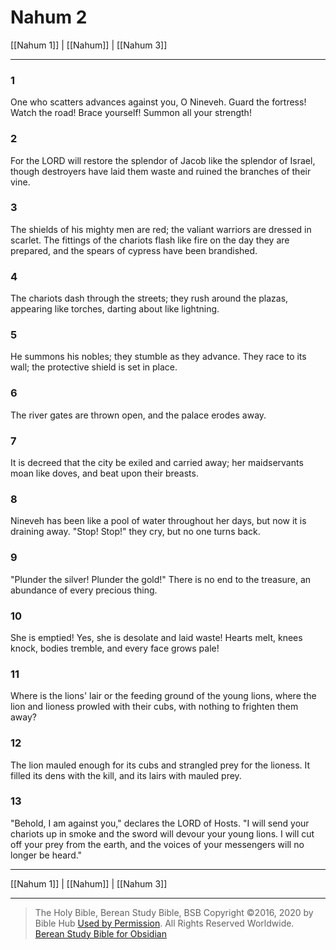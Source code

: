 # Nahum 2

[[Nahum 1]] | [[Nahum]] | [[Nahum 3]]

---

### 1
One who scatters advances against you, O Nineveh. Guard the fortress! Watch the road! Brace yourself! Summon all your strength!

### 2
For the LORD will restore the splendor of Jacob like the splendor of Israel, though destroyers have laid them waste and ruined the branches of their vine.

### 3
The shields of his mighty men are red; the valiant warriors are dressed in scarlet. The fittings of the chariots flash like fire on the day they are prepared, and the spears of cypress have been brandished.

### 4
The chariots dash through the streets; they rush around the plazas, appearing like torches, darting about like lightning.

### 5
He summons his nobles; they stumble as they advance. They race to its wall; the protective shield is set in place.

### 6
The river gates are thrown open, and the palace erodes away.

### 7
It is decreed that the city be exiled and carried away; her maidservants moan like doves, and beat upon their breasts.

### 8
Nineveh has been like a pool of water throughout her days, but now it is draining away. "Stop! Stop!" they cry, but no one turns back.

### 9
"Plunder the silver! Plunder the gold!" There is no end to the treasure, an abundance of every precious thing.

### 10
She is emptied! Yes, she is desolate and laid waste! Hearts melt, knees knock, bodies tremble, and every face grows pale!

### 11
Where is the lions' lair or the feeding ground of the young lions, where the lion and lioness prowled with their cubs, with nothing to frighten them away?

### 12
The lion mauled enough for its cubs and strangled prey for the lioness. It filled its dens with the kill, and its lairs with mauled prey.

### 13
"Behold, I am against you," declares the LORD of Hosts. "I will send your chariots up in smoke and the sword will devour your young lions. I will cut off your prey from the earth, and the voices of your messengers will no longer be heard."

---

[[Nahum 1]] | [[Nahum]] | [[Nahum 3]]

---

> The Holy Bible, Berean Study Bible, BSB
> Copyright &copy;2016, 2020 by Bible Hub
> [Used by Permission](https://berean.bible/terms.htm). All Rights Reserved Worldwide.
> [Berean Study Bible for Obsidian](https://github.com/gapmiss/berean-study-bible-for-obsidian)


